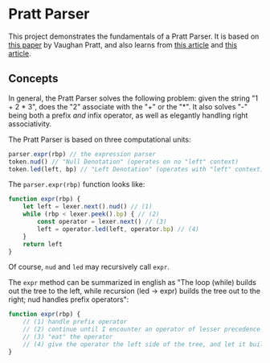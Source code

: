 Pratt Parser
============

This project demonstrates the fundamentals of a Pratt Parser.  It is based on [this paper](https://tdop.github.io/) by Vaughan Pratt, and also learns from [this article](http://javascript.crockford.com/tdop/tdop.html) and [this article](http://journal.stuffwithstuff.com/2011/03/19/pratt-parsers-expression-parsing-made-easy/).

## Concepts

In general, the Pratt Parser solves the following problem: given the string "1 + 2 * 3", does the "2" associate with the "+" or the "&#42;".  It also solves "-" being both a prefix _and_ infix operator, as well as elegantly handling right associativity.

The Pratt Parser is based on three computational units:

```js
parser.expr(rbp) // the expression parser
token.nud() // "Null Denotation" (operates on no "left" context)
token.led(left, bp) // "Left Denotation" (operates with "left" context)
```

The `parser.expr(rbp)` function looks like:

```js
function expr(rbp) {
	let left = lexer.next().nud() // (1)
	while (rbp < lexer.peek().bp) { // (2)
		const operator = lexer.next() // (3)
		left = operator.led(left, operator.bp) // (4)
	}
	return left
}
```

Of course, `nud` and `led` may recursively call `expr`.

The `expr` method can be summarized in english as "The loop (while) builds out the tree to the left, while recursion (led -> expr) builds the tree out to the right; nud handles prefix operators":

```js
function expr(rbp) {
	// (1) handle prefix operator
	// (2) continue until I encounter an operator of lesser precedence than myself
	// (3) "eat" the operator
	// (4) give the operator the left side of the tree, and let it build the right side; this new tree is our new "left"
}
```

